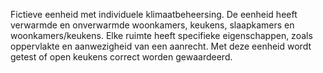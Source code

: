 Fictieve eenheid met individuele klimaatbeheersing. De eenheid heeft verwarmde en onverwarmde woonkamers, keukens, slaapkamers en woonkamers/keukens. Elke ruimte heeft specifieke eigenschappen, zoals oppervlakte en aanwezigheid van een aanrecht. Met deze eenheid wordt getest of open keukens correct worden gewaardeerd.

